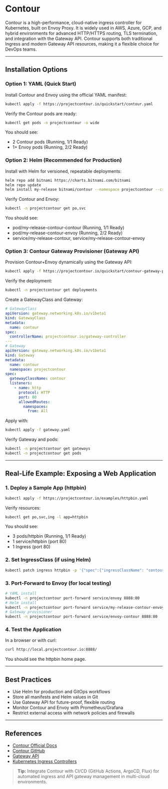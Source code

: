 # Contour

Contour is a high-performance, cloud-native ingress controller for Kubernetes, built on Envoy Proxy. It is widely used in AWS, Azure, GCP, and hybrid environments for advanced HTTP/HTTPS routing, TLS termination, and integration with the Gateway API. Contour supports both traditional Ingress and modern Gateway API resources, making it a flexible choice for DevOps teams.

---

## Installation Options

### Option 1: YAML (Quick Start)

Install Contour and Envoy using the official YAML manifest:

```bash
kubectl apply -f https://projectcontour.io/quickstart/contour.yaml
```

Verify the Contour pods are ready:

```bash
kubectl get pods -n projectcontour -o wide
```

You should see:

- 2 Contour pods (Running, 1/1 Ready)
- 1+ Envoy pods (Running, 2/2 Ready)

### Option 2: Helm (Recommended for Production)

Install with Helm for versioned, repeatable deployments:

```bash
helm repo add bitnami https://charts.bitnami.com/bitnami
helm repo update
helm install my-release bitnami/contour --namespace projectcontour --create-namespace
```

Verify Contour and Envoy:

```bash
kubectl -n projectcontour get po,svc
```

You should see:

- pod/my-release-contour-contour (Running, 1/1 Ready)
- pod/my-release-contour-envoy (Running, 2/2 Ready)
- service/my-release-contour, service/my-release-contour-envoy

### Option 3: Contour Gateway Provisioner (Gateway API)

Provision Contour+Envoy dynamically using the Gateway API:

```bash
kubectl apply -f https://projectcontour.io/quickstart/contour-gateway-provisioner.yaml
```

Verify the deployment:

```bash
kubectl -n projectcontour get deployments
```

Create a GatewayClass and Gateway:

```yaml
# GatewayClass
apiVersion: gateway.networking.k8s.io/v1beta1
kind: GatewayClass
metadata:
  name: contour
spec:
  controllerName: projectcontour.io/gateway-controller
---
# Gateway
apiVersion: gateway.networking.k8s.io/v1beta1
kind: Gateway
metadata:
  name: contour
  namespace: projectcontour
spec:
  gatewayClassName: contour
  listeners:
    - name: http
      protocol: HTTP
      port: 80
      allowedRoutes:
        namespaces:
          from: All
```

Apply with:

```bash
kubectl apply -f gateway.yaml
```

Verify Gateway and pods:

```bash
kubectl -n projectcontour get gateways
kubectl -n projectcontour get pods
```

---

## Real-Life Example: Exposing a Web Application

### 1. Deploy a Sample App (httpbin)

```bash
kubectl apply -f https://projectcontour.io/examples/httpbin.yaml
```

Verify resources:

```bash
kubectl get po,svc,ing -l app=httpbin
```

You should see:

- 3 pods/httpbin (Running, 1/1 Ready)
- 1 service/httpbin (port 80)
- 1 Ingress (port 80)

### 2. Set IngressClass (if using Helm)

```bash
kubectl patch ingress httpbin -p '{"spec":{"ingressClassName": "contour"}}'
```

### 3. Port-Forward to Envoy (for local testing)

```bash
# YAML install
kubectl -n projectcontour port-forward service/envoy 8888:80
# Helm install
kubectl -n projectcontour port-forward service/my-release-contour-envoy 8888:80
# Gateway provisioner
kubectl -n projectcontour port-forward service/envoy-contour 8888:80
```

### 4. Test the Application

In a browser or with curl:

```bash
curl http://local.projectcontour.io:8888/
```

You should see the httpbin home page.

---

## Best Practices

- Use Helm for production and GitOps workflows
- Store all manifests and Helm values in Git
- Use Gateway API for future-proof, flexible routing
- Monitor Contour and Envoy with Prometheus/Grafana
- Restrict external access with network policies and firewalls

---

## References

- [Contour Official Docs](https://projectcontour.io/docs/)
- [Contour GitHub](https://github.com/projectcontour/contour)
- [Gateway API](https://gateway-api.sigs.k8s.io/)
- [Kubernetes Ingress Controllers](https://kubernetes.io/docs/concepts/services-networking/ingress-controllers/)

> **Tip:** Integrate Contour with CI/CD (GitHub Actions, ArgoCD, Flux) for automated ingress and API gateway management in multi-cloud environments.

